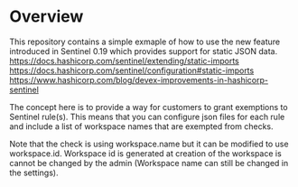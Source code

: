 # Overview

This repository contains a simple exmaple of how to use the new feature introduced in Sentinel 0.19 which provides support for static JSON data.
https://docs.hashicorp.com/sentinel/extending/static-imports
https://docs.hashicorp.com/sentinel/configuration#static-imports
https://www.hashicorp.com/blog/devex-improvements-in-hashicorp-sentinel

The concept here is to provide a way for customers to grant exemptions to Sentinel rule(s).  This means that you can configure json files for each rule and include a list of workspace names that are exempted from checks.

Note that the check is using workspace.name but it can be modified to use workspace.id.  Workspace id is generated at creation of the workspace is cannot be changed by the admin (Workspace name can still be changed in the settings).
